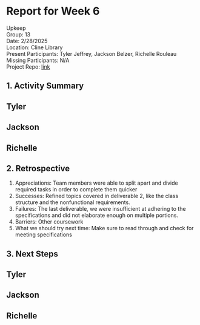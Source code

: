 # Report for Week 6
Upkeep <br />
Group: 13<br />
Date: 2/28/2025<br />
Location: Cline Library<br />
Present Participants: Tyler Jeffrey, Jackson Belzer, Richelle Rouleau<br />
Missing Participants: N/A<br />
Project Repo: [link](https://github.com/TJeffrey237/CS386Project.git)

## 1. Activity Summary
Tyler
- 

Jackson
- 

Richelle
- 

## 2. Retrospective
1. Appreciations: Team members were able to split apart and divide required tasks in order to complete them quicker
2. Successes: Refined topics covered in deliverable 2, like the class structure and the nonfunctional requirements.
3. Failures: The last deliverable, we were insufficient at adhering to the specifications and did not elaborate enough on multiple portions.
4. Barriers: Other coursework
5. What we should try next time: Make sure to read through and check for meeting specifications

## 3. Next Steps
Tyler
- 

Jackson
- 

Richelle
- 
